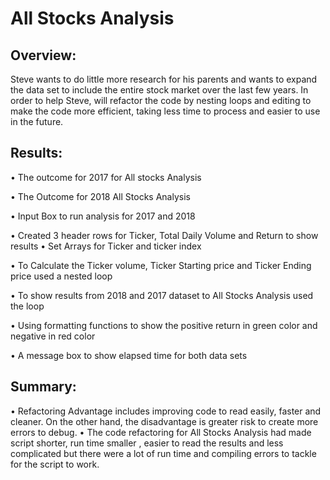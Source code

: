 # All Stocks Analysis
## Overview:
Steve wants to do little more research for his parents and wants to expand the data set to include the entire stock market over the last few years. In order to help Steve, will refactor the code by nesting loops and editing to make the code more efficient, taking less time to process and easier to use in the future.

## Results:


•	The outcome for 2017 for All stocks Analysis
 

•	The Outcome for 2018 All Stocks Analysis
 
•	Input Box to run analysis for 2017 and 2018
 
•	Created 3 header rows for Ticker, Total Daily Volume and Return to show results
•	Set Arrays for Ticker and ticker index
 
•	To Calculate the Ticker volume, Ticker Starting price and Ticker Ending price used a nested loop 
 

•	To show results from 2018 and 2017 dataset to All Stocks Analysis used the loop 
 
•	Using formatting functions to show the positive return in green color and negative in red color

 
•	A message box to show elapsed time for both data sets
 
 

## Summary:

•	Refactoring Advantage includes improving code to read easily, faster and cleaner. On the other hand, the disadvantage is greater risk to create more errors to debug.
•	The code refactoring for All Stocks Analysis had made script shorter, run time smaller , easier to read the results and less complicated but there were a lot of run  time and compiling errors to tackle for the script to work.

